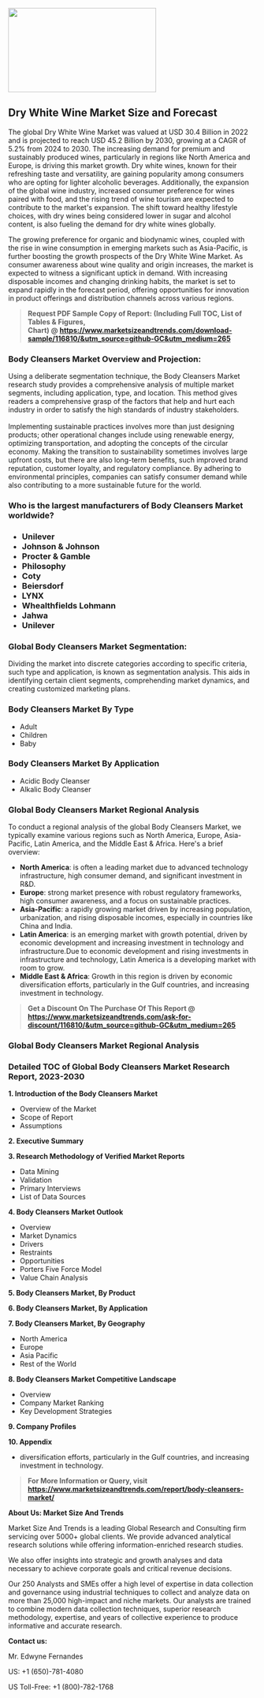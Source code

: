<p><img class="alignnone size-medium wp-image-20088" src="https://ffe5etoiles.com/wp-content/uploads/2024/12/MST1-300x171.png" alt="" width="300" height="171" /></p><h2>Dry White Wine Market Size and Forecast</h2><p>The global Dry White Wine Market was valued at USD 30.4 Billion in 2022 and is projected to reach USD 45.2 Billion by 2030, growing at a CAGR of 5.2% from 2024 to 2030. The increasing demand for premium and sustainably produced wines, particularly in regions like North America and Europe, is driving this market growth. Dry white wines, known for their refreshing taste and versatility, are gaining popularity among consumers who are opting for lighter alcoholic beverages. Additionally, the expansion of the global wine industry, increased consumer preference for wines paired with food, and the rising trend of wine tourism are expected to contribute to the market's expansion. The shift toward healthy lifestyle choices, with dry wines being considered lower in sugar and alcohol content, is also fueling the demand for dry white wines globally.</p><p>The growing preference for organic and biodynamic wines, coupled with the rise in wine consumption in emerging markets such as Asia-Pacific, is further boosting the growth prospects of the Dry White Wine Market. As consumer awareness about wine quality and origin increases, the market is expected to witness a significant uptick in demand. With increasing disposable incomes and changing drinking habits, the market is set to expand rapidly in the forecast period, offering opportunities for innovation in product offerings and distribution channels across various regions.</p></p><blockquote id="" class=""><strong>Request PDF Sample Copy of Report: (Including Full TOC, List of Tables &amp; Figures, Chart)&nbsp;@&nbsp;<strong><a href="https://www.marketsizeandtrends.com/download-sample/116810/&utm_source=github-GC&utm_medium=265" target="_blank">https://www.marketsizeandtrends.com/download-sample/116810/&utm_source=github-GC&utm_medium=265</a></strong></strong></blockquote><h3 id="" class="">Body Cleansers Market&nbsp;Overview and Projection:</h3><p id="" class="">Using a deliberate segmentation technique, the Body Cleansers Market research study provides a comprehensive analysis of multiple market segments, including application, type, and location. This method gives readers a comprehensive grasp of the factors that help and hurt each industry in order to satisfy the high standards of industry stakeholders. <br /> <br />Implementing sustainable practices involves more than just designing products; other operational changes include using renewable energy, optimizing transportation, and adopting the concepts of the circular economy. Making the transition to sustainability sometimes involves large upfront costs, but there are also long-term benefits, such improved brand reputation, customer loyalty, and regulatory compliance. By adhering to environmental principles, companies can satisfy consumer demand while also contributing to a more sustainable future for the world.</p><h3 id="" class="">Who is the largest manufacturers of&nbsp;Body Cleansers Market worldwide?</h3><h3 class=""><p><ul><li>Unilever </li><li> Johnson & Johnson </li><li> Procter & Gamble </li><li> Philosophy </li><li> Coty </li><li> Beiersdorf </li><li> LYNX </li><li> Whealthfields Lohmann </li><li> Jahwa </li><li> Unilever</li></ul></p></h3><h3 id="" class="">Global&nbsp;Body Cleansers Market Segmentation:</h3><p id="" class="">Dividing the market into discrete categories according to specific criteria, such type and application, is known as segmentation analysis. This aids in identifying certain client segments, comprehending market dynamics, and creating customized marketing plans.</p><h3 id="" class="">Body Cleansers Market&nbsp;By Type</h3><p><p><ul><li>Adult</li><li> Children</li><li> Baby</p></li></ul></p></p><h3 id="" class="">Body Cleansers Market&nbsp;By Application</h3><p class=""><p><ul><li>Acidic Body Cleanser</li><li> Alkalic Body Cleanser</li></ul></p></p><h3 id="" class="">Global Body Cleansers Market Regional Analysis</h3><p id="" class="">To conduct a regional analysis of the global Body Cleansers Market, we typically examine various regions such as North America, Europe, Asia-Pacific, Latin America, and the Middle East &amp; Africa. Here's a brief overview:</p><ul><li><strong>North America</strong>: is often a leading market due to advanced technology infrastructure, high consumer demand, and significant investment in R&amp;D.</li><li><strong>Europe</strong>: strong market presence with robust regulatory frameworks, high consumer awareness, and a focus on sustainable practices.</li><li><strong>Asia-Pacific</strong>: a rapidly growing market driven by increasing population, urbanization, and rising disposable incomes, especially in countries like China and India.</li><li><strong>Latin America</strong>: is an emerging market with growth potential, driven by economic development and increasing investment in technology and infrastructure.Due to economic development and rising investments in infrastructure and technology, Latin America is a developing market with room to grow.</li><li><strong>Middle East &amp; Africa</strong>: Growth in this region is driven by economic diversification efforts, particularly in the Gulf countries, and increasing investment in technology.</li></ul><blockquote id="" class=""><strong>Get a Discount On The Purchase Of This Report @ <strong><a href="https://www.marketsizeandtrends.com/ask-for-discount/116810/&utm_source=github-GC&utm_medium=265" target="_blank">https://www.marketsizeandtrends.com/ask-for-discount/116810/&utm_source=github-GC&utm_medium=265</a></strong></strong></blockquote><h3 id="" class="">Global Body Cleansers Market Regional Analysis</h3><h3 id="" class="">Detailed TOC of Global Body Cleansers Market Research Report, 2023-2030</h3><p id="" class=""><strong>1. Introduction of the Body Cleansers Market</strong></p><ul><li>Overview of the Market</li><li>Scope of Report</li><li>Assumptions</li></ul><p id="" class=""><strong>2. Executive Summary</strong></p><p id="" class=""><strong>3. Research Methodology of Verified Market Reports</strong></p><ul><li>Data Mining</li><li>Validation</li><li>Primary Interviews</li><li>List of Data Sources</li></ul><p id="" class=""><strong>4. Body Cleansers Market Outlook</strong></p><ul><li>Overview</li><li>Market Dynamics</li><li>Drivers</li><li>Restraints</li><li>Opportunities</li><li>Porters Five Force Model</li><li>Value Chain Analysis</li></ul><p id="" class=""><strong>5. Body Cleansers Market, By Product</strong></p><p id="" class=""><strong>6. Body Cleansers Market, By Application</strong></p><p id="" class=""><strong>7. Body Cleansers Market, By Geography</strong></p><ul><li>North America</li><li>Europe</li><li>Asia Pacific</li><li>Rest of the World</li></ul><p id="" class=""><strong>8. Body Cleansers Market Competitive Landscape</strong></p><ul><li>Overview</li><li>Company Market Ranking</li><li>Key Development Strategies</li></ul><p id="" class=""><strong>9. Company Profiles</strong></p><p id="" class=""><strong>10. Appendix</strong></p><ul><li>diversification efforts, particularly in the Gulf countries, and increasing investment in technology.</li></ul><blockquote id="" class=""><strong>For More Information or Query, visit <strong><strong><a href="https://www.marketsizeandtrends.com/report/body-cleansers-market/" target="_blank">https://www.marketsizeandtrends.com/report/body-cleansers-market/</a></strong></strong></strong></blockquote><p id="" class=""><strong>About Us: Market Size And Trends</strong></p><p id="" class="">Market Size And Trends is a leading Global Research and Consulting firm servicing over 5000+ global clients. We provide advanced analytical research solutions while offering information-enriched research studies.</p><p id="" class="">We also offer insights into strategic and growth analyses and data necessary to achieve corporate goals and critical revenue decisions.</p><p id="" class="">Our 250 Analysts and SMEs offer a high level of expertise in data collection and governance using industrial techniques to collect and analyze data on more than 25,000 high-impact and niche markets. Our analysts are trained to combine modern data collection techniques, superior research methodology, expertise, and years of collective experience to produce informative and accurate research.</p><p id="" class=""><strong>Contact us:</strong></p><p id="" class="">Mr. Edwyne Fernandes</p><p id="" class="">US: +1 (650)-781-4080</p><p id="" class="">US Toll-Free: +1 (800)-782-1768</p>
